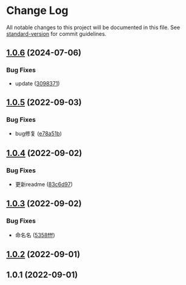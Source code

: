 # Change Log

All notable changes to this project will be documented in this file. See [standard-version](https://github.com/conventional-changelog/standard-version) for commit guidelines.

<a name="1.0.6"></a>
## [1.0.6](https://gitee.com/huzhongchun/api-generator/compare/v1.0.5...v1.0.6) (2024-07-06)


### Bug Fixes

* update ([3098371](https://gitee.com/huzhongchun/api-generator/commits/3098371))



<a name="1.0.5"></a>
## [1.0.5](https://gitee.com/huzhongchun/api-generator/compare/v1.0.4...v1.0.5) (2022-09-03)


### Bug Fixes

* bug修复 ([e78a51b](https://gitee.com/huzhongchun/api-generator/commits/e78a51b))



<a name="1.0.4"></a>
## [1.0.4](https://gitee.com/huzhongchun/api-generator/compare/v1.0.3...v1.0.4) (2022-09-02)


### Bug Fixes

* 更新readme ([83c6d97](https://gitee.com/huzhongchun/api-generator/commits/83c6d97))



<a name="1.0.3"></a>
## [1.0.3](https://gitee.com/huzhongchun/api-generator/compare/v1.0.2...v1.0.3) (2022-09-02)


### Bug Fixes

* 命名名 ([5358fff](https://gitee.com/huzhongchun/api-generator/commits/5358fff))



<a name="1.0.2"></a>
## [1.0.2](https://gitee.com/huzhongchun/api-generator/compare/v1.0.1...v1.0.2) (2022-09-01)



<a name="1.0.1"></a>
## 1.0.1 (2022-09-01)
